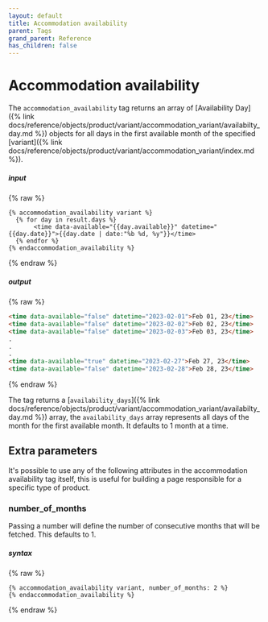 ```yaml
---
layout: default
title: Accommodation availability
parent: Tags
grand_parent: Reference
has_children: false
---
```


# Accommodation availability

The `accommodation_availability` tag returns an array of [Availability Day]({% link docs/reference/objects/product/variant/accommodation_variant/availabilty_day.md %}) objects for all days in the first available month of the specified [variant]({% link docs/reference/objects/product/variant/accommodation_variant/index.md %}).

##### input
{% raw %}
```liquid
{% accommodation_availability variant %}
  {% for day in result.days %}
       <time data-available="{{day.available}}" datetime="{{day.date}}">{{day.date | date:"%b %d, %y"}}</time>
  {% endfor %}
{% endaccommodation_availability %}
```
{% endraw %}

##### output
{% raw %}
```html
<time data-available="false" datetime="2023-02-01">Feb 01, 23</time>
<time data-available="false" datetime="2023-02-02">Feb 02, 23</time>
<time data-available="false" datetime="2023-02-03">Feb 03, 23</time>
.
.
.
<time data-available="true" datetime="2023-02-27">Feb 27, 23</time>
<time data-available="false" datetime="2023-02-28">Feb 28, 23</time>
```
{% endraw %}

The tag returns a [`availability_days`]({% link docs/reference/objects/product/variant/accommodation_variant/availabilty_day.md %}) array, the `availability_days` array represents all days of the month for the first available month. It defaults to 1 month at a time.


## Extra parameters

It's possible to use any of the following attributes in the accommodation availability tag itself, this is useful for building a page responsible for a specific type of product.

### number_of_months
Passing a number will define the number of consecutive months that will be fetched. This defaults to 1.

##### syntax
{% raw %}
```
{% accommodation_availability variant, number_of_months: 2 %}
{% endaccommodation_availability %}
```
{% endraw %}